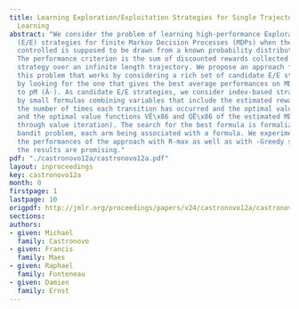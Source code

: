 ```yaml
---
title: Learning Exploration/Exploitation Strategies for Single Trajectory Reinforcement
  Learning
abstract: "We consider the problem of learning high-performance Exploration/Exploitation
  (E/E) strategies for finite Markov Decision Processes (MDPs) when the MDP to be
  controlled is supposed to be drawn from a known probability distribution pM (Â·).
  The performance criterion is the sum of discounted rewards collected by the E/E
  strategy over an infinite length trajectory. We propose an approach for solving
  this problem that works by considering a rich set of candidate E/E strategies and
  by looking for the one that gives the best average performances on MDPs drawn according
  to pM (Â·). As candidate E/E strategies, we consider index-based strategies parametrized
  by small formulas combining variables that include the estimated reward function,
  the number of times each transition has occurred and the optimal value functions
  and the optimal value functions VË\x86 and QË\x86 of the estimated MDP (obtained
  through value iteration). The search for the best formula is formalized as a multi-armed
  bandit problem, each arm being associated with a formula. We experimentally compare
  the performances of the approach with R-max as well as with -Greedy strategies and
  the results are promising."
pdf: "./castronovo12a/castronovo12a.pdf"
layout: inproceedings
key: castronovo12a
month: 0
firstpage: 1
lastpage: 10
origpdf: http://jmlr.org/proceedings/papers/v24/castronovo12a/castronovo12a.pdf
sections: 
authors:
- given: Michael
  family: Castronovo
- given: Francis
  family: Maes
- given: Raphael
  family: Fonteneau
- given: Damien
  family: Ernst
---
```

